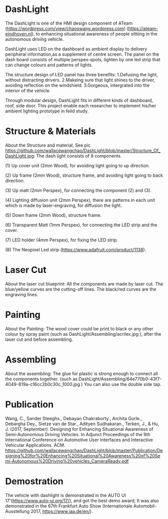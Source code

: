 # DashLight
The DashLight is one of the HMI design component of ATeam (https://wordpress.com/view/chaoswang.wordpress.com) (https://ateam-eindhoven.nl), to enhancing situational awareness of people sittiing in the autonomous driving vehicle. 

DashLight uses LED on the dashboard as ambient display to delivery peripheral information,as a supplement of centre screen. The panel on the dash board consists of multiple perspex-spots, lighten by one led strip that can change colours and patterns of lights.

The structure design of LED panel has three benefits: 
1.Defusing the light, without distracting drivers. 
2.Makeing sure that light shines to the driver, avoiding reflection on the windshield. 
3.Gorgeous, intergrated into the interior of the vehicle.

Through modular design, DashLight fits in different kinds of dashboard, roof, side door. This project enable each researcher to implement his/her ambient lighting prototype in feild study.

# Structure & Materials
About the Structure and material, See pic https://github.com/wallacewangchao/DashLight/blob/master/Structure_Of_DashLight.jpg: The dash light consists of 8 components.

(1) Up cover unit (2mm Wood), for avoiding light going to up direction.

(2) Up frame (2mm Wood), structure frame, and avoiding light going to back direction.

(3) Up matt (2mm Perspex), for connecting the component (2) and (3).

(4) Lighting diffusion unit (2mm Perspex), there are patterns in each unit which is made by laser-engraving, for diffusion the light.

(5) Down frame (2mm Wood), structure frame.

(6) Transparent Matt (1mm Perspex), for connecting the LED strip and the cover.

(7) LED holder (4mm Perspex), for fixing the LED strip.

(8) The Neopixel Led strip (https://www.adafruit.com/product/1138).

# Laser Cut
About the laser cut blueprint:
All the components are made by laser cut. The blue/yellow curves are the cutting-off lines. The black/red curves are the engraving lines.

# Painting
About the Painting: The wood cover could be print to black or any other colour by spray paint (such as DashLight/Assembling/acrilex.jpg ), after the laser cut and before assembling.

# Assembling
About the assembling: The glue for plastic is strong enough to connect all the components together. (such as DashLight/Assembling/64e770b0-43f7-4049-819a-c16cc2b0c30c_1000.jpg ) You can also use the double side tap.

# Publication
Wang, C., Sander Steeghs., Debayan Chakraborty., Archita Gorle., Debargha Dey., Sietze van de Star., Adityen Sudhakaran., Terken, J., & Hu, J. (2017, September). Designing for Enhancing Situational Awareness of Semi-Autonomous Driving Vehicles. In Adjunct Proceedings of the 9th International Conference on Automotive User Interfaces and Interactive Vehicular Applications. ACM.
https://github.com/wallacewangchao/DashLight/blob/master/Publication/Designing%20for%20Enhancing%20Situational%20Awareness%20of%20Semi-Autonomous%20Driving%20vehicles_CameraReady.pdf

# Demostration
The vehicle with dashlight is demonstrated in the AUTO UI 17'(https://www.auto-ui.org/17/), and got the best demo award; It was also demonstrated in the 67th Frankfurt Auto Show (Internationale Automobil-Ausstellung 2017, https://www.iaa.de/en/). 


